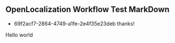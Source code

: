## OpenLocalization Workflow Test MarkDown
* 69f2acf7-2864-4749-a1fe-2e4f35e23deb 
thanks!

Hello world